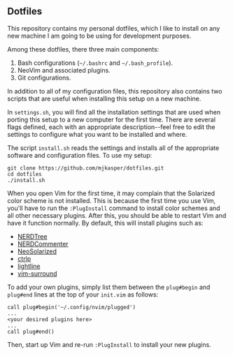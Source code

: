## Dotfiles

This repository contains my personal dotfiles, which I like to install on any new machine I am going to be using for development purposes.

Among these dotfiles, there three main components:

1. Bash configurations (`~/.bashrc` and `~/.bash_profile`).
2. NeoVim and associated plugins.
3. Git configurations.

In addition to all of my configuration files, this repository also contains two scripts that are useful when installing this setup on a new machine. 

In `settings.sh`, you will find all the installation settings that are used when porting this setup to a new computer for the first time. There are several flags defined, each with an appropriate description--feel free to edit the settings to configure what you want to be installed and where.

The script `install.sh` reads the settings and installs all of the appropriate software and configuration files. To use my setup:

```
git clone https://github.com/mjkasper/dotfiles.git
cd dotfiles
./install.sh
```

When you open Vim for the first time, it may complain that the Solarized color scheme is not installed. This is because the first time you use Vim, you'll have to run the `:PlugInstall` command to install color schemes and all other necessary plugins. After this, you should be able to restart Vim and have it function normally. By default, this will install plugins such as:

- [NERDTree](https://github.com/scrooloose/nerdtree)
- [NERDCommenter](https://github.com/scrooloose/nerdcommenter)
- [NeoSolarized](https://github.com/icymind/NeoSolarized)
- [ctrlp](https://github.com/kien/ctrlp.vim)
- [lightline](https://github.com/itchyny/lightline.vim)
- [vim-surround](https://github.com/tpope/vim-surround)

To add your own plugins, simply list them between the `plug#begin` and `plug#end` lines at the top of your `init.vim`
as follows:

```
call plug#begin('~/.config/nvim/plugged')
...
<your desired plugins here>
...
call plug#end()
```

Then, start up Vim and re-run `:PlugInstall` to install your new plugins.
